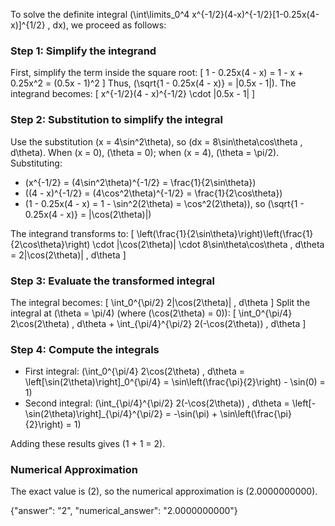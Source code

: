 
To solve the definite integral \(\int\limits_0^4 x^{-1/2}(4-x)^{-1/2}[1-0.25x(4-x)]^{1/2} \, dx\), we proceed as follows:

### Step 1: Simplify the integrand
First, simplify the term inside the square root:
\[
1 - 0.25x(4 - x) = 1 - x + 0.25x^2 = (0.5x - 1)^2
\]
Thus, \(\sqrt{1 - 0.25x(4 - x)} = |0.5x - 1|\). The integrand becomes:
\[
x^{-1/2}(4 - x)^{-1/2} \cdot |0.5x - 1|
\]

### Step 2: Substitution to simplify the integral
Use the substitution \(x = 4\sin^2\theta\), so \(dx = 8\sin\theta\cos\theta \, d\theta\). When \(x = 0\), \(\theta = 0\); when \(x = 4\), \(\theta = \pi/2\). Substituting:
- \(x^{-1/2} = (4\sin^2\theta)^{-1/2} = \frac{1}{2\sin\theta}\)
- \((4 - x)^{-1/2} = (4\cos^2\theta)^{-1/2} = \frac{1}{2\cos\theta}\)
- \(1 - 0.25x(4 - x) = 1 - \sin^2(2\theta) = \cos^2(2\theta)\), so \(\sqrt{1 - 0.25x(4 - x)} = |\cos(2\theta)|\)

The integrand transforms to:
\[
\left(\frac{1}{2\sin\theta}\right)\left(\frac{1}{2\cos\theta}\right) \cdot |\cos(2\theta)| \cdot 8\sin\theta\cos\theta \, d\theta = 2|\cos(2\theta)| \, d\theta
\]

### Step 3: Evaluate the transformed integral
The integral becomes:
\[
\int_0^{\pi/2} 2|\cos(2\theta)| \, d\theta
\]
Split the integral at \(\theta = \pi/4\) (where \(\cos(2\theta) = 0\)):
\[
\int_0^{\pi/4} 2\cos(2\theta) \, d\theta + \int_{\pi/4}^{\pi/2} 2(-\cos(2\theta)) \, d\theta
\]

### Step 4: Compute the integrals
- First integral: \(\int_0^{\pi/4} 2\cos(2\theta) \, d\theta = \left[\sin(2\theta)\right]_0^{\pi/4} = \sin\left(\frac{\pi}{2}\right) - \sin(0) = 1\)
- Second integral: \(\int_{\pi/4}^{\pi/2} 2(-\cos(2\theta)) \, d\theta = \left[-\sin(2\theta)\right]_{\pi/4}^{\pi/2} = -\sin(\pi) + \sin\left(\frac{\pi}{2}\right) = 1\)

Adding these results gives \(1 + 1 = 2\).

### Numerical Approximation
The exact value is \(2\), so the numerical approximation is \(2.0000000000\).

{"answer": "2", "numerical_answer": "2.0000000000"}